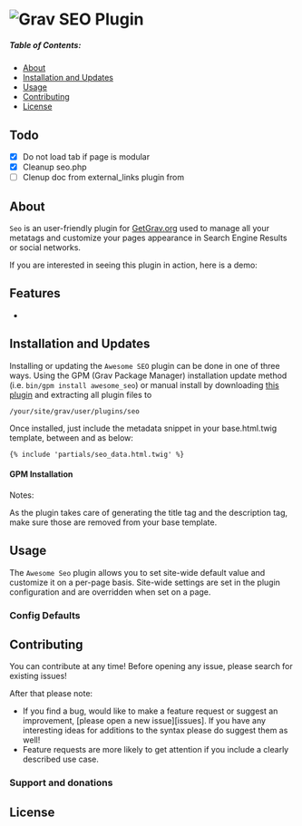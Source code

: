 # ![Grav SEO Plugin](https://github.com/paulmassen/grav_seo_plugin/blob/master/gravlogo3.png?raw=true)


##### Table of Contents:

* [About](#about)
* [Installation and Updates](#installation-and-updates)
* [Usage](#usage)
* [Contributing](#contributing)
* [License](#license)

## Todo

- [x] Do not load tab if page is modular
- [x] Cleanup seo.php
- [ ] Clenup doc from external_links plugin from

## About

`Seo` is an user-friendly plugin for [GetGrav.org](http://getgrav.org) used to manage all your metatags and customize your pages appearance in Search Engine Results or social networks.

If you are interested in seeing this plugin in action, here is a demo:

## Features

- 


## Installation and Updates

Installing or updating the `Awesome SEO` plugin can be done in one of three ways. Using the GPM (Grav Package Manager) installation update method (i.e. `bin/gpm install awesome_seo`) or manual install by downloading [this plugin](https://github.com/paulmassen/grav_seo_plugin) and extracting all plugin files to

    /your/site/grav/user/plugins/seo

Once installed, just include the metadata snippet in your base.html.twig template, between <head> and </head> as below:
```
{% include 'partials/seo_data.html.twig' %}
```

#### GPM Installation

####

Notes:

As the plugin takes care of generating the title tag and the description tag, make sure those are removed from your base template.

## Usage

The `Awesome Seo` plugin allows you to set site-wide default value and customize it on a per-page basis. 
Site-wide settings are set in the plugin configuration and are overridden when set on a page.

### Config Defaults



## Contributing

You can contribute at any time! Before opening any issue, please search for existing issues!

After that please note:

* If you find a bug, would like to make a feature request or suggest an improvement, [please open a new issue][issues]. If you have any interesting ideas for additions to the syntax please do suggest them as well!
* Feature requests are more likely to get attention if you include a clearly described use case.


### Support and donations


## License


